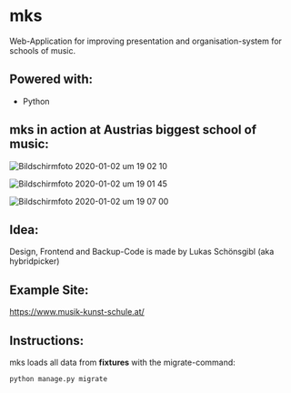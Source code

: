 # mks

Web-Application for improving presentation and organisation-system for schools of music.

## Powered with:
   
   - Python

## mks in action at Austrias biggest school of music:
![Bildschirmfoto 2020-01-02 um 19 02 10](https://user-images.githubusercontent.com/40589021/71683419-ce6dd100-2d92-11ea-8d49-5d5cbff9154b.png)

![Bildschirmfoto 2020-01-02 um 19 01 45](https://user-images.githubusercontent.com/40589021/71683471-e9404580-2d92-11ea-87a3-8eb0af2cf945.png)

![Bildschirmfoto 2020-01-02 um 19 07 00](https://user-images.githubusercontent.com/40589021/71683511-10971280-2d93-11ea-844f-5009618425ba.png)


## Idea:
Design, Frontend and Backup-Code is made by Lukas Schönsgibl (aka hybridpicker)

## Example Site:
https://www.musik-kunst-schule.at/

## Instructions:

mks loads all data from **fixtures** with the migrate-command:
```python
python manage.py migrate
```
